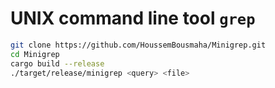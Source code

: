# UNIX command line tool `grep`

```bash
git clone https://github.com/HoussemBousmaha/Minigrep.git
cd Minigrep
cargo build --release
./target/release/minigrep <query> <file>
```
